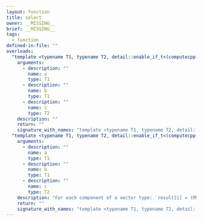 ```yaml
---
layout: function
title: select
owner: __MISSING__
brief: __MISSING__
tags:
  - function
defined-in-file: ""
overloads:
  "template <typename T1, typename T2, detail::enable_if_t<(computecpp::gsl::or_<detail::builtin::is_genfloath<T1>::value && detail::builtin::is_genshort<T2>::value, detail::builtin::is_genfloath<T1>::value && detail::builtin::is_ugenshort<T2>::value>::value), int> >\nT1 select(T1, T1, T2)":
    arguments:
      - description: ""
        name: a
        type: T1
      - description: ""
        name: b
        type: T1
      - description: ""
        name: c
        type: T2
    description: ""
    return: ""
    signature_with_names: "template <typename T1, typename T2, detail::enable_if_t<(computecpp::gsl::or_<detail::builtin::is_genfloath<T1>::value && detail::builtin::is_genshort<T2>::value, detail::builtin::is_genfloath<T1>::value && detail::builtin::is_ugenshort<T2>::value>::value), int> >\nT1 select(T1 a, T1 b, T2 c)"
  "template <typename T1, typename T2, detail::enable_if_t<(computecpp::gsl::or_<detail::builtin::is_geninteger<T1>::value && detail::builtin::is_igeninteger<T2>::value, detail::builtin::is_geninteger<T1>::value && detail::builtin::is_ugeninteger<T2>::value, detail::builtin::is_genfloatf<T1>::value && detail::builtin::is_genint<T2>::value, detail::builtin::is_genfloatf<T1>::value && detail::builtin::is_ugenint<T2>::value, detail::builtin::is_genfloatd<T1>::value && detail::builtin::is_igeninteger64bit<T2>::value, detail::builtin::is_genfloatd<T1>::value && detail::builtin::is_ugeninteger64bit<T2>::value>::value), int> >\nT1 select(T1, T1, T2)":
    arguments:
      - description: ""
        name: a
        type: T1
      - description: ""
        name: b
        type: T1
      - description: ""
        name: c
        type: T2
    description: "For each component of a vector type: `result[i] = (MSB of c[i] is set)? b[i] : a[i]` For a scalar type: `result = c ? b : a`. geninteger must have the same number of elements and bits as gentype."
    return: ""
    signature_with_names: "template <typename T1, typename T2, detail::enable_if_t<(computecpp::gsl::or_<detail::builtin::is_geninteger<T1>::value && detail::builtin::is_igeninteger<T2>::value, detail::builtin::is_geninteger<T1>::value && detail::builtin::is_ugeninteger<T2>::value, detail::builtin::is_genfloatf<T1>::value && detail::builtin::is_genint<T2>::value, detail::builtin::is_genfloatf<T1>::value && detail::builtin::is_ugenint<T2>::value, detail::builtin::is_genfloatd<T1>::value && detail::builtin::is_igeninteger64bit<T2>::value, detail::builtin::is_genfloatd<T1>::value && detail::builtin::is_ugeninteger64bit<T2>::value>::value), int> >\nT1 select(T1 a, T1 b, T2 c)"
---
```

